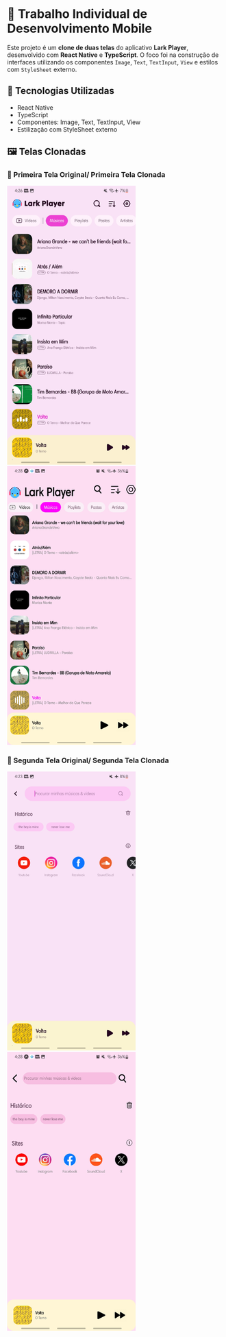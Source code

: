 # 📱 Trabalho Individual de Desenvolvimento Mobile

Este projeto é um **clone de duas telas** do aplicativo **Lark Player**, desenvolvido com **React Native** e **TypeScript**. O foco foi na construção de interfaces utilizando os componentes `Image`, `Text`, `TextInput`, `View` e estilos com `StyleSheet` externo.

## 🧩 Tecnologias Utilizadas
- React Native
- TypeScript
- Componentes: Image, Text, TextInput, View
- Estilização com StyleSheet externo

## 🖼️ Telas Clonadas

### 🎯 Primeira Tela Original/ Primeira Tela Clonada
<img src="PrimeiraTela.jpg" alt="Tela 1 Original" width="300" />    <img src="PrimeiraTelaClone.jpg" alt="Tela 1 Original" width="300" />


### 🎯 Segunda Tela Original/ Segunda Tela Clonada
<img src="SegundaTela.jpg" alt="Tela 1 Original" width="300" />    <img src="SegundaTelaClone.jpg" alt="Tela 1 Original" width="300" />


